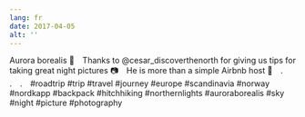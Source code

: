 ```yaml
---
lang: fr
date: 2017-04-05
alt: ''
---
```


Aurora borealis 🌌⠀
Thanks to @cesar_discoverthenorth for giving us tips for taking great night pictures 📷⠀
He is more than a simple Airbnb host 🤗⠀
.⠀
.⠀
.⠀
#roadtrip #trip #travel #journey #europe #scandinavia #norway #nordkapp #backpack #hitchhiking #northernlights #auroraborealis #sky #night #picture #photography
